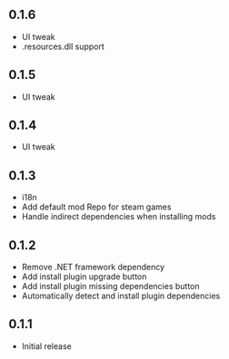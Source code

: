 ## 0.1.6

- UI tweak
- .resources.dll support

## 0.1.5

- UI tweak

## 0.1.4

- UI tweak

## 0.1.3

- i18n
- Add default mod Repo for steam games
- Handle indirect dependencies when installing mods
  
## 0.1.2

- Remove .NET framework dependency
- Add install plugin upgrade button
- Add install plugin missing dependencies button
- Automatically detect and install plugin dependencies

## 0.1.1

- Initial release
